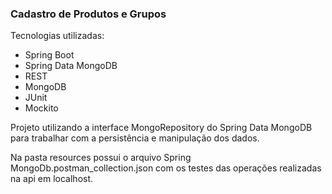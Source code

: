 
### Cadastro de Produtos e Grupos

Tecnologias utilizadas:
- Spring Boot
- Spring Data MongoDB
- REST
- MongoDB
- JUnit
- Mockito

Projeto utilizando a interface MongoRepository do Spring Data MongoDB para trabalhar
com a persistência e manipulação dos dados.

Na pasta resources possui o arquivo Spring MongoDb.postman_collection.json com os testes das operações realizadas na api em localhost.
